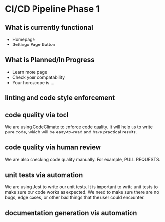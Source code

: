 # CI/CD Pipeline Phase 1

## What is currently functional
- Homepage 
- Settings Page Button

## What is Planned/In Progress
- Learn more page
- Check your compatability 
- Your horoscope is ... 

## linting and code style enforcement

## code quality via tool
We are using CodeClimate to enforce code quality. It will help us to write pure code, which will be easy-to-read and have practical results. 

## code quality via human review
We are also checking code quality manually. For example, PULL REQUESTS. 

## unit tests via automation
We are using Jest to write our unit tests. It is important to write unit tests to make sure our code works as expected. We need to make sure there are no bugs, edge cases, or other bad things that the user could encounter. 

## documentation generation via automation


